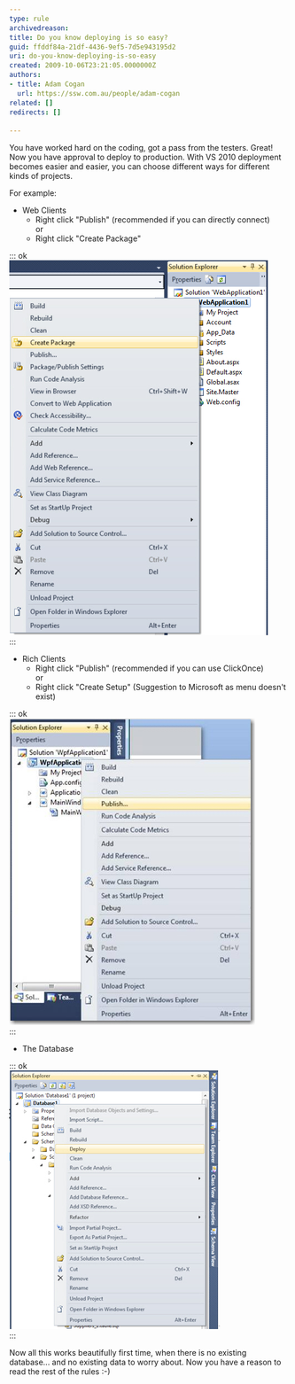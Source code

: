 ```yaml
---
type: rule
archivedreason: 
title: Do you know deploying is so easy?
guid: ffddf84a-21df-4436-9ef5-7d5e943195d2
uri: do-you-know-deploying-is-so-easy
created: 2009-10-06T23:21:05.0000000Z
authors:
- title: Adam Cogan
  url: https://ssw.com.au/people/adam-cogan
related: []
redirects: []

---
```


You have worked hard on the coding, got a pass from the testers. Great! Now you have approval to deploy to production. With VS 2010 deployment becomes easier and easier, you can choose different ways for different kinds of projects.

 For example:   
<!--endintro-->

* Web Clients
    * Right click "Publish" (recommended if you can directly connect) 
<br>        or
    * Right click "Create Package"


::: ok  
![Figure: For a web app it is just one click](PublishWeb.jpg)  
:::
* Rich Clients
    * Right click "Publish" (recommended if you can use ClickOnce) 
<br>        or
    * Right click "Create Setup" (Suggestion to Microsoft as menu doesn't exist)



::: ok  
![Figure: For a Windows clients it is also just one click](PublishRichClient.jpg)  
:::
* The Database<br>    

::: ok  
![Figure: For the Database it is ..... well one click is what you need to aim for](PublishDatabase.jpg)  
:::

 Now all this works beautifully first time, when there is no existing database... and no existing data to worry about. Now you have a reason to read the rest of the rules :-)
